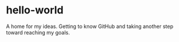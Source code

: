 # hello-world
A home for my ideas. Getting to know GitHub and taking another step toward reaching my goals.
